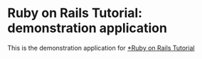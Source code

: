 # Ruby on Rails Tutorial: demonstration application

This is the demonstration application for [*Ruby on Rails Tutorial](http://railstutorial.org)